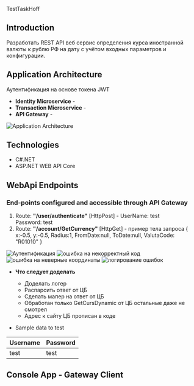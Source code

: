 TestTaskHoff

## Introduction
Разработать REST API веб сервис определения курса иностранной валюты к рублю РФ на дату с учётом входных параметров и конфигурации.

## Application Architecture

Аутентификация на основе токена JWT

- **Identity Microservice** - 
- **Transaction Microservice** - 
- **API Gateway** - 

![Application Architecture](https://8dmbiq.dm.files.1drv.com/y4mKz6TDtiwhrfo2mdUgvzle36Bnj7PMCvY6fP6kixwU3c3_CMb_rnnYOxg9WKn8LMmc5F__p2w3NWJc0o1vmCFmhHd5hRbr0S4MnMFnx09qvdSHE_E_40H0pQOxE0om2T2czVDOAInkTXn4xgdx_FmRgo8OaBh2XYqFHTf2zmYmF71tqRqlLzlsYBo1x1_CvdCt8U6AbjMhYznbgeBkGUKPQ?width=625&height=243&cropmode=none)


## Technologies
- C#.NET
- ASP.NET WEB API Core


## WebApi Endpoints

### End-points configured and accessible through API Gateway

1. Route: **"/user/authenticate"** [HttpPost] - 
UserName: test  
Password: test
2. Route: **"/account/GetCurrency"** [HttpGet] - пример тела запроса
{
    x:-0.5,
    y:-0.5,
    Radius:1,
    FromDate:null,
    ToDate:null,
    ValutaCode: "R01010"
}


![Аутентификация](https://clip2net.com/s/4jMPSRW)
![ошибка на некорректный код](https://clip2net.com/s/4jMPZ90)
![ошибка на неверные координаты](https://clip2net.com/s/4jMQ1tm)
![логирование ошибок](https://clip2net.com/s/4jMQ5C5)

- **Что следует доделать**
    - Доделать логер
    - Распарсить ответ от ЦБ
    - Сделать мапер на ответ от ЦБ
    - Обработан только GetCursDynamic от ЦБ остальные даже не смотрел
    - Адрес  к сайту ЦБ прописан в коде 



- Sample data to test

| Username | Password |
| -------- | -------- |
|   test   | test     |

## Console App - Gateway Client
